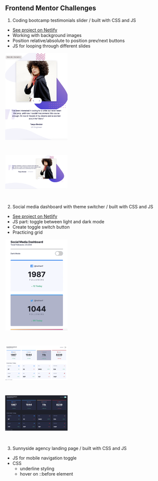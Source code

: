 ## Frontend Mentor Challenges

1. Coding bootcamp testimonials slider / built with CSS and JS

- [See project on Netlify](https://sweta-fm-testemonial-slider.netlify.app)
- Working with background images
- Position relative/absolute to position prev/next buttons
- JS for looping through different slides
<p align-items: center>
    <img src='./images/Screenshot-testimonial-01.png' width='200'>
</p>
<br/>

<p align-items: center>
    <img src='./images/Screenshot-testimonial-02.png' width='200'>
</p>
<br/>

2. Social media dashboard with theme switcher / built with CSS and JS

- [See project on Netlify](https://sweta-fm-social-media-dashboard-with-theme-switcher.netlify.app)
- JS part: toggle between light and dark mode
- Create toggle switch button
- Practicing grid

<p align-items: center>
    <img src='./images/Screenshot-toggle-01.png' width='200'>
</p>
<br/>

<p align-items: center>
    <img src='./images/Screenshot-toggle-02.png' width='200'>
</p>
<br/>

<p align-items: center>
    <img src='./images/Screenshot-toggle-03.png' width='200'>
</p>
<br/>

3. Sunnyside agency landing page / built with CSS and JS

- JS for mobile navigation toggle
- CSS
  - underline styling
  - hover on ::before element
